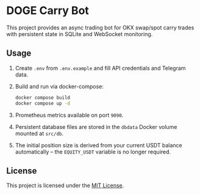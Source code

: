 # DOGE Carry Bot

This project provides an async trading bot for OKX swap/spot carry trades with
persistent state in SQLite and WebSocket monitoring.

## Usage

1. Create `.env` from `.env.example` and fill API credentials and Telegram data.
2. Build and run via docker-compose:
   ```bash
   docker compose build
   docker compose up -d
   ```
3. Prometheus metrics available on port `9090`.

4. Persistent database files are stored in the `dbdata` Docker volume mounted at `src/db`.
5. The initial position size is derived from your current USDT balance
   automatically – the `EQUITY_USDT` variable is no longer required.
## License

This project is licensed under the [MIT License](LICENSE).



